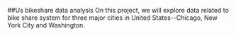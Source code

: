 ##Us bikeshare data analysis
On this project, we will explore data related to bike share system for three major cities in United States--Chicago, New York City and Washington.
